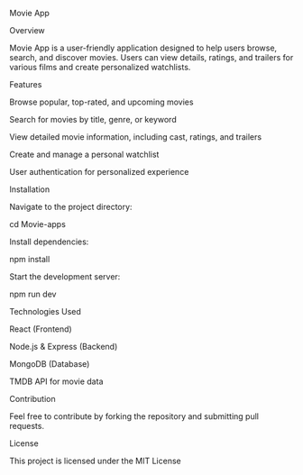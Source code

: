 Movie App

Overview

Movie App is a user-friendly application designed to help users browse, search, and discover movies. Users can view details, ratings, and trailers for various films and create personalized watchlists.

Features

Browse popular, top-rated, and upcoming movies

Search for movies by title, genre, or keyword

View detailed movie information, including cast, ratings, and trailers

Create and manage a personal watchlist

User authentication for personalized experience

Installation


Navigate to the project directory:

cd Movie-apps

Install dependencies:

npm install

Start the development server:

npm run dev

Technologies Used

React (Frontend)

Node.js & Express (Backend)

MongoDB (Database)

TMDB API for movie data

Contribution

Feel free to contribute by forking the repository and submitting pull requests.

License

This project is licensed under the MIT License
